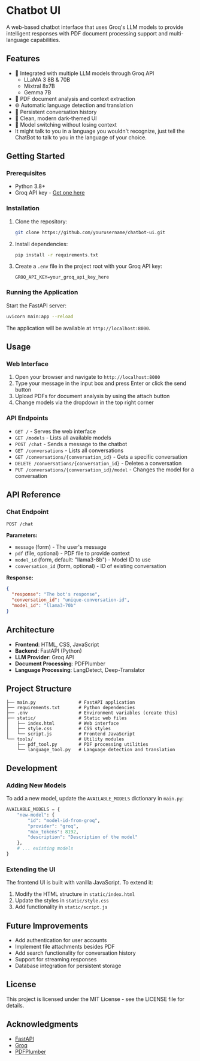 # Chatbot UI

A web-based chatbot interface that uses Groq's LLM models to provide intelligent responses with PDF document processing support and multi-language capabilities.


## Features

- 🤖 Integrated with multiple LLM models through Groq API
  - LLaMA 3 8B & 70B
  - Mixtral 8x7B
  - Gemma 7B
- 📁 PDF document analysis and context extraction
- 🌐 Automatic language detection and translation
- 💬 Persistent conversation history
- 🎨 Clean, modern dark-themed UI
- 🔄 Model switching without losing context
- It might talk to you in a language you wouldn't recognize, just tell the ChatBot to talk to you in the language of your choice.

## Getting Started

### Prerequisites

- Python 3.8+
- Groq API key - [Get one here](https://console.groq.com)

### Installation

1. Clone the repository:
   ```bash
   git clone https://github.com/yourusername/chatbot-ui.git
   ```

2. Install dependencies:
   ```bash
   pip install -r requirements.txt
   ```

3. Create a `.env` file in the project root with your Groq API key:
   ```
   GROQ_API_KEY=your_groq_api_key_here
   ```

### Running the Application

Start the FastAPI server:
```bash
uvicorn main:app --reload
```

The application will be available at `http://localhost:8000`.

## Usage

### Web Interface

1. Open your browser and navigate to `http://localhost:8000`
2. Type your message in the input box and press Enter or click the send button
3. Upload PDFs for document analysis by using the attach button
4. Change models via the dropdown in the top right corner

### API Endpoints

- `GET /` - Serves the web interface
- `GET /models` - Lists all available models
- `POST /chat` - Sends a message to the chatbot
- `GET /conversations` - Lists all conversations
- `GET /conversations/{conversation_id}` - Gets a specific conversation
- `DELETE /conversations/{conversation_id}` - Deletes a conversation
- `PUT /conversations/{conversation_id}/model` - Changes the model for a conversation

## API Reference

### Chat Endpoint

```
POST /chat
```

**Parameters:**
- `message` (form) - The user's message
- `pdf` (file, optional) - PDF file to provide context
- `model_id` (form, default: "llama3-8b") - Model ID to use
- `conversation_id` (form, optional) - ID of existing conversation

**Response:**
```json
{
  "response": "The bot's response",
  "conversation_id": "unique-conversation-id",
  "model_id": "llama3-70b"
}
```

## Architecture

- **Frontend**: HTML, CSS, JavaScript
- **Backend**: FastAPI (Python)
- **LLM Provider**: Groq API
- **Document Processing**: PDFPlumber
- **Language Processing**: LangDetect, Deep-Translator

## Project Structure

```
├── main.py                # FastAPI application
├── requirements.txt       # Python dependencies
├── .env                   # Environment variables (create this)
├── static/                # Static web files
│   ├── index.html         # Web interface
│   ├── style.css          # CSS styles
│   └── script.js          # Frontend JavaScript
└── tools/                 # Utility modules
    ├── pdf_tool.py        # PDF processing utilities
    └── language_tool.py   # Language detection and translation
```

## Development

### Adding New Models

To add a new model, update the `AVAILABLE_MODELS` dictionary in `main.py`:

```python
AVAILABLE_MODELS = {
    "new-model": {
        "id": "model-id-from-groq",
        "provider": "groq",
        "max_tokens": 8192,
        "description": "Description of the model"
    },
    # ... existing models
}
```

### Extending the UI

The frontend UI is built with vanilla JavaScript. To extend it:

1. Modify the HTML structure in `static/index.html`
2. Update the styles in `static/style.css`
3. Add functionality in `static/script.js`

## Future Improvements

- Add authentication for user accounts
- Implement file attachments besides PDF
- Add search functionality for conversation history
- Support for streaming responses
- Database integration for persistent storage

## License

This project is licensed under the MIT License - see the LICENSE file for details.

## Acknowledgments

- [FastAPI](https://fastapi.tiangolo.com/)
- [Groq](https://groq.com/)
- [PDFPlumber](https://github.com/jsvine/pdfplumber)
